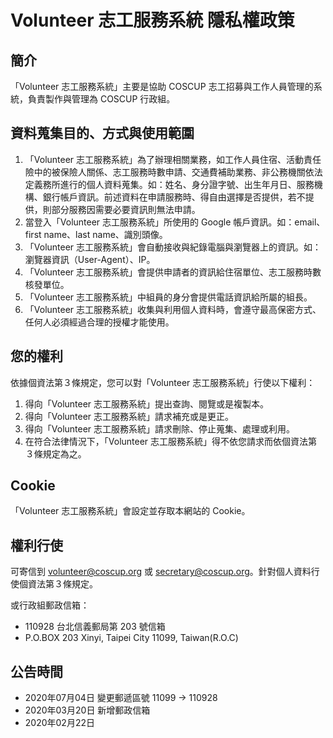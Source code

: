 # Volunteer 志工服務系統 隱私權政策

## 簡介
「Volunteer 志工服務系統」主要是協助 COSCUP 志工招募與工作人員管理的系統，負責製作與管理為 COSCUP 行政組。

## 資料蒐集目的、方式與使用範圍
1. 「Volunteer 志工服務系統」為了辦理相關業務，如工作人員住宿、活動責任險中的被保險人關係、志工服務時數申請、交通費補助業務、非公務機關依法定義務所進行的個人資料蒐集。如：姓名、身分證字號、出生年月日、服務機構、銀行帳戶資訊。前述資料在申請服務時、得自由選擇是否提供，若不提供，則部分服務因需要必要資訊則無法申請。
2. 當登入「Volunteer 志工服務系統」所使用的 Google 帳戶資訊。如：email、first name、last name、識別頭像。
3. 「Volunteer 志工服務系統」會自動接收與紀錄電腦與瀏覽器上的資訊。如：瀏覽器資訊（User-Agent）、IP。
4. 「Volunteer 志工服務系統」會提供申請者的資訊給住宿單位、志工服務時數核發單位。
5. 「Volunteer 志工服務系統」中組員的身分會提供電話資訊給所屬的組長。
6. 「Volunteer 志工服務系統」收集與利用個人資料時，會遵守最高保密方式、任何人必須經過合理的授權才能使用。

## 您的權利
依據個資法第３條規定，您可以對「Volunteer 志工服務系統」行使以下權利：

1. 得向「Volunteer 志工服務系統」提出查詢、閱覽或是複製本。
2. 得向「Volunteer 志工服務系統」請求補充或是更正。
3. 得向「Volunteer 志工服務系統」請求刪除、停止蒐集、處理或利用。
4. 在符合法律情況下，「Volunteer 志工服務系統」得不依您請求而依個資法第３條規定為之。

## Cookie
「Volunteer 志工服務系統」會設定並存取本網站的 Cookie。

## 權利行使
可寄信到 volunteer@coscup.org 或 secretary@coscup.org。針對個人資料行使個資法第３條規定。

或行政組郵政信箱：

 - 110928 台北信義郵局第 203 號信箱
 - P.O.BOX 203 Xinyi, Taipei City 11099, Taiwan(R.O.C)

## 公告時間
- 2020年07月04日 變更郵遞區號 11099 → 110928
- 2020年03月20日 新增郵政信箱
- 2020年02月22日
